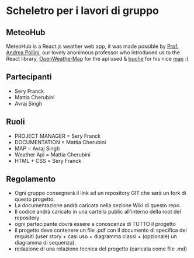 # Scheletro per i lavori di gruppo

## MeteoHub

MeteoHub is a React.js weather web app, it was made possible by [Prof. Andrea Pollini](https://github.com/ProfAndreaPollini), our lovely anonimous professor who introduced us to the React library, [OpenWeatherMap](https://openweathermap.org/) for the api used & [buche](https://github.com/buche) for his nice [map](https://github.com/buche/leaflet-openweathermap) :)

## Partecipanti
* Sery Franck
* Mattia Cherubini
* Avraj Singh

## Ruoli

* PROJECT MANAGER = Sery Franck
* DOCUMENTATION = Mattia Cherubini
* MAP = Avraj Singh
* Weather Api = Mattia Cherubini
* HTML + CSS = Sery Franck

## Regolamento
* Ogni gruppo consegnerà il link ad un repository GIT che sarà un fork di questo progetto.
* La documentazione andrà caricata nella sezione Wiki di questo repo.
* Il codice andrà caricato in una cartella public all'interno della root del repository
* ogni partecipante dovrà essere a conoscenza di TUTTO il progetto
* il progetto deve contenere un file .pdf con il documento di specifica dei requisiti (user story + casi uso + diagramma classi + (opzionale) un diagramma di sequenza).
* redazione di una relazione tecnica del progetto (caricata come file .md)
